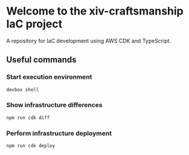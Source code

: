 # Welcome to the xiv-craftsmanship IaC project

A repository for IaC development using AWS CDK and TypeScript.

## Useful commands

### Start execution environment

```sh
devbox shell
```

### Show infrastructure differences

```sh
npm run cdk diff
```

### Perform infrastructure deployment

```sh
npm run cdk deploy
```
